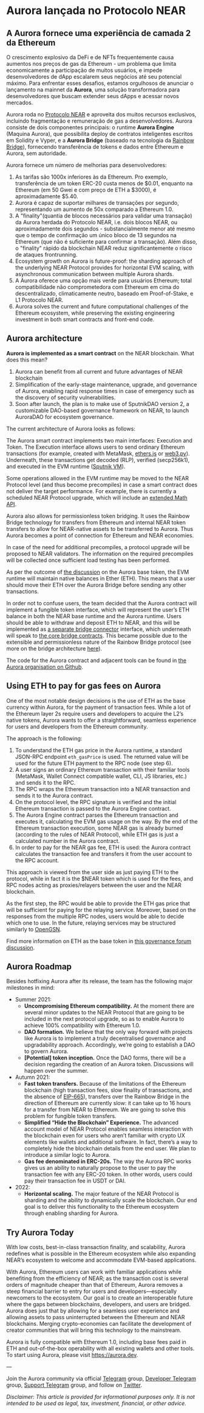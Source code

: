 # Aurora lançada no Protocolo NEAR

## A Aurora fornece uma experiência de camada 2 da Ethereum

O crescimento explosivo da DeFi e de NFTs frequentemente causa aumentos nos preços de gas da Ethereum - um problema que limita economicamente a participação de muitos usuários, e impede desenvolvedores de dApp escalarem seus negócios até seu potencial máximo. Para enfrentar esses desafios, estamos orgulhosos de anunciar o lançamento na mainnet da **Aurora**, uma solução transformadora para desenvolvedores que buscam extender seus dApps e acessar novos mercados.

Aurora roda no [Protocolo NEAR](https://near.org/) e aproveita dos muitos recursos exclusivos, incluindo fragmentação e remuneração de gas a desenvolvedores. Aurora consiste de dois componentes principais: o runtime **Aurora Engine** (Maquina Aurora), que possibilita deploy de contratos inteligentes escritos em Solidity e Vyper, e a **Aurora Bridge** (baseado na tecnologia da [Rainbow Bridge](https://near.org/bridge)), fornecendo transferência de tokens e dados entre Ethereum e Aurora, sem autoridade.

Aurora fornece um número de melhorias para desenvolvedores:

1. As tarifas são 1000x inferiores às da Ethereum. Pro exemplo, transferência de um token ERC-20 custa menos de $0.01, enquanto na Ethereum (em 50 Gwei e com preço de ETH a $3000), é aproximadamente $5.40.
2. Aurora é capaz de suportar milhares de transações por segundo, representando um aumento de 50x comparado a Ethereum 1.0.
3. A "finality"(quantia de blocos necessários para validar uma transação) da Aurora herdada do Protocolo NEAR, i.e. dois blocos NEAR, ou aproximadamente dois segundos - substancialmente menor até mesmo que o tempo de confirmação um único bloco de 13 segundos na Ethereum (que não é suficiente para confirmar a transação). Além disso, o "finality" rápido da blockchain NEAR reduz significantemente o risco de ataques frontrunning.
4. Ecosystem growth on Aurora is future-proof: the sharding approach of the underlying NEAR Protocol provides for horizontal EVM scaling, with asynchronous communication between multiple Aurora shards.
5. A Aurora oferece uma opção mais verde para usuários Ethereum; total compatibilidade não comprometedora com Ethereum em cima do descentralizado, climaticamente neutro, baseado em Proof-of-Stake, e L1 Protocolo NEAR.
6. Aurora solves the current and future computational challenges of the Ethereum ecosystem, while preserving the existing engineering investment in both smart contracts and front-end code.

## Aurora architecture

**Aurora is implemented as a smart contract** on the NEAR blockchain. What does this mean?

1. Aurora can benefit from all current and future advantages of NEAR blockchain
2. Simplification of the early-stage maintenance, upgrade, and governance of Aurora, enabling rapid response times in case of emergency such as the discovery of security vulnerabilities.
3. Soon after launch, the plan is to make use of SputnikDAO version 2, a customizable DAO-based governance framework on NEAR, to launch AuroraDAO for ecosystem governance.

The current architecture of Aurora looks as follows:

The Aurora smart contract implements two main interfaces: Execution and Token. The Execution interface allows users to send ordinary Ethereum transactions (for example, created with MetaMask, [ethers.js](https://docs.ethers.io/v5/) or [web3.py](https://web3py.readthedocs.io/en/stable/)). Underneath, these transactions get decoded (RLP), verified (secp256k1), and executed in the EVM runtime ([Sputnik VM](https://github.com/rust-blockchain/evm)).

Some operations allowed in the EVM runtime may be moved to the NEAR Protocol level (and thus become precompiles) in case a smart contract does not deliver the target performance. For example, there is currently a scheduled NEAR Protocol upgrade, which will include an [extended Math API](https://github.com/near/nearcore/pull/3954).

Aurora also allows for permissionless token bridging. It uses the Rainbow Bridge technology for transfers from Ethereum and internal NEAR token transfers to allow for NEAR-native assets to be transferred to Aurora. Thus Aurora becomes a point of connection for Ethereum and NEAR economies.

In case of the need for additional precompiles, a protocol upgrade will be proposed to NEAR validators. The information on the required precompiles will be collected once sufficient load testing has been performed.

As per the outcome of [the discussion](https://gov.near.org/t/evm-runtime-base-token/340/38) on the Aurora base token, the EVM runtime will maintain native balances in Ether (ETH). This means that a user should move their ETH over the Aurora Bridge before sending any other transactions.

In order not to confuse users, the team decided that the Aurora contract will implement a fungible token interface, which will represent the user’s ETH balance in both the NEAR base runtime and the Aurora runtime. Users should be able to withdraw and deposit ETH to NEAR, and this will be implemented as [a separate bridge connector](https://github.com/aurora-is-near/eth-connector) interface, which underneath will speak to [the core bridge contracts](https://github.com/aurora-is-near/rainbow-bridge). This became possible due to the extensible and permissionless nature of the Rainbow Bridge protocol (see more on the bridge architecture [here](https://near.org/blog/eth-near-rainbow-bridge/)).

The code for the Aurora contract and adjacent tools can be found in [the Aurora organisation on Github](https://github.com/aurora-is-near).

## Using ETH to pay for gas fees on Aurora

One of the most notable design decisions is the use of ETH as the base currency within Aurora, for the payment of transaction fees. While a lot of the Ethereum layer 2s require users and developers to acquire the L2’s native tokens, Aurora wants to offer a straightforward, seamless experience for users and developers from the Ethereum community.

The approach is the following:

1. To understand the ETH gas price in the Aurora runtime, a standard JSON-RPC endpoint `eth_gasPrice` is used. The returned value will be used for the future ETH payment to the RPC node (see step 6).
2. A user signs an ordinary Ethereum transaction with their familiar tools (MetaMask, Wallet Connect compatible wallet, CLI, JS libraries, etc.) and sends it to the RPC.
3. The RPC wraps the Ethereum transaction into a NEAR transaction and sends it to the Aurora contract.
4. On the protocol level, the RPC signature is verified and the initial Ethereum transaction is passed to the Aurora Engine contract.
5. The Aurora Engine contract parses the Ethereum transaction and executes it, calculating the EVM gas usage on the way. By the end of the Ethereum transaction execution, some NEAR gas is already burned (according to the rules of NEAR Protocol), while ETH gas is just a calculated number in the Aurora contract.
6. In order to pay for the NEAR gas fee, ETH is used: the Aurora contract calculates the transaction fee and transfers it from the user account to the RPC account.

This approach is viewed from the user side as just paying ETH to the protocol, while in fact it is the $NEAR token which is used for the fees, and RPC nodes acting as proxies/relayers between the user and the NEAR blockchain.

As the first step, the RPC would be able to provide the ETH gas price that will be sufficient for paying for the relaying service. Moreover, based on the responses from the multiple RPC nodes, users would be able to decide which one to use. In the future, relaying services may be structured similarly to [OpenGSN](https://opengsn.org/).

Find more information on ETH as the base token in [this governance forum discussion](https://gov.near.org/t/evm-runtime-base-token/340/38).

## Aurora Roadmap

Besides hotfixing Aurora after its release, the team has the following major milestones in mind:

* Summer 2021:
  * **Uncompromising Ethereum compatibility.** At the moment there are several minor updates to the NEAR Protocol that are going to be included in the next protocol upgrade, so as to enable Aurora to achieve 100% compatibility with Ethereum 1.0.
  * **DAO formation.** We believe that the only way forward with projects like Aurora is to implement a truly decentralised governance and upgradability approach. Accordingly, we’re going to establish a DAO to govern Aurora.
  * **[Potential] token inception.** Once the DAO forms, there will be a decision regarding the creation of an Aurora token. Discussions will happen over the summer.
* Autumn 2021:
  * **Fast token transfers.** Because of the limitations of the Ethereum blockchain (high transaction fees, slow finality of transactions, and the absence of [EIP-665](https://eips.ethereum.org/EIPS/eip-665)), transfers over the Rainbow Bridge in the direction of Ethereum are currently slow: it can take up to 16 hours for a transfer from NEAR to Ethereum. We are going to solve this problem for fungible token transfers.
  * **Simplified “Hide the Blockchain” Experience.** The advanced account model of NEAR Protocol enables seamless interaction with the blockchain even for users who aren’t familiar with crypto UX elements like  wallets and additional software. In fact, there’s a way to completely hide the blockchain details from the end user. We plan to introduce a similar logic to Aurora.
  * **Gas fee denominated in ERC-20s.** The way the Aurora RPC works gives us an ability to naturally propose to the user to pay the transaction fee with any ERC-20 token. In other words, users could pay their transaction fee in USDT or DAI.
* 2022:
  * **Horizontal scaling.** The major feature of the NEAR Protocol is sharding and the ability to dynamically scale the blockchain. Our end goal is to deliver this functionality to the Ethereum ecosystem through enabling sharding for Aurora.

## Try Aurora Today

With low costs, best-in-class transaction finality, and scalability, Aurora redefines what is possible in the Ethereum ecosystem while also expanding NEAR’s ecosystem to welcome and accommodate EVM-based applications.

With Aurora, Ethereum users can work with familiar applications while benefiting from the efficiency of NEAR; as the transaction cost is several orders of magnitude cheaper than that of Ethereum, Aurora removes a steep financial barrier to entry for users and developers––especially newcomers to the ecosystem. Our goal is to create an interoperable future where the gaps between blockchains, developers, and users are bridged. Aurora does just that by allowing for a seamless user experience and allowing assets to pass uninterrupted between the Ethereum and NEAR blockchains. Merging crypto-economies can facilitate the development of creator communities that will bring this technology to the mainstream.

Aurora is fully compatible with Ethereum 1.0, including base fees paid in ETH and out-of-the-box operability with all existing wallets and other tools. To start using Aurora, please visit https://aurora.dev.

—

Join the Aurora community via official [Telegram](https://t.me/auroraisnear) group, [Developer Telegram](https://t.me/auroraisnearsupport) group, [Support Telegram](https://t.me/auroraisnearsupport) group, and follow on [Twitter](https://twitter.com/auroraisnear).

*Disclaimer: This article is provided for informational purposes only. It is not intended to be used as legal, tax, investment, financial, or other advice.*
